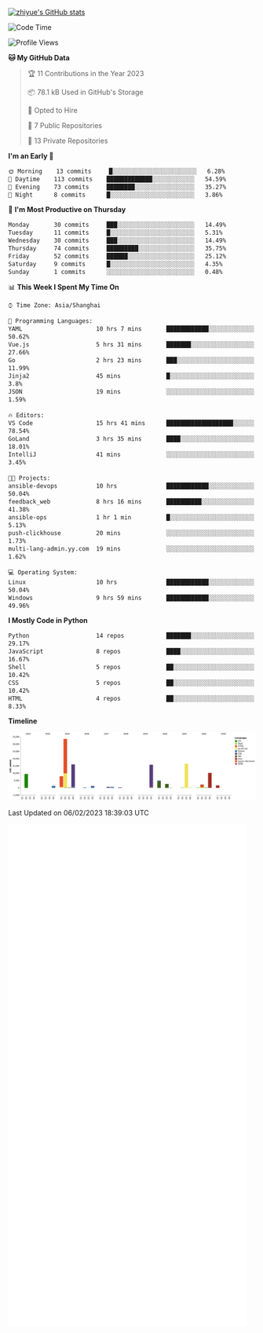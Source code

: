 
[![zhiyue's GitHub stats](https://github-readme-stats.vercel.app/api?username=zhiyue)](https://github.com/anuraghazra/github-readme-stats&&show_icons=true)

<!--START_SECTION:waka-->
![Code Time](http://img.shields.io/badge/Code%20Time-866%20hrs%2030%20mins-blue)

![Profile Views](http://img.shields.io/badge/Profile%20Views-2-blue)

**🐱 My GitHub Data** 

> 🏆 11 Contributions in the Year 2023
 > 
> 📦 78.1 kB Used in GitHub's Storage 
 > 
> 💼 Opted to Hire
 > 
> 📜 7 Public Repositories 
 > 
> 🔑 13 Private Repositories  
 > 
**I'm an Early 🐤** 

```text
🌞 Morning    13 commits     █░░░░░░░░░░░░░░░░░░░░░░░░   6.28% 
🌆 Daytime    113 commits    █████████████░░░░░░░░░░░░   54.59% 
🌃 Evening    73 commits     ████████░░░░░░░░░░░░░░░░░   35.27% 
🌙 Night      8 commits      █░░░░░░░░░░░░░░░░░░░░░░░░   3.86%

```
📅 **I'm Most Productive on Thursday** 

```text
Monday       30 commits     ███░░░░░░░░░░░░░░░░░░░░░░   14.49% 
Tuesday      11 commits     █░░░░░░░░░░░░░░░░░░░░░░░░   5.31% 
Wednesday    30 commits     ███░░░░░░░░░░░░░░░░░░░░░░   14.49% 
Thursday     74 commits     █████████░░░░░░░░░░░░░░░░   35.75% 
Friday       52 commits     ██████░░░░░░░░░░░░░░░░░░░   25.12% 
Saturday     9 commits      █░░░░░░░░░░░░░░░░░░░░░░░░   4.35% 
Sunday       1 commits      ░░░░░░░░░░░░░░░░░░░░░░░░░   0.48%

```


📊 **This Week I Spent My Time On** 

```text
⌚︎ Time Zone: Asia/Shanghai

💬 Programming Languages: 
YAML                     10 hrs 7 mins       ████████████░░░░░░░░░░░░░   50.62% 
Vue.js                   5 hrs 31 mins       ███████░░░░░░░░░░░░░░░░░░   27.66% 
Go                       2 hrs 23 mins       ███░░░░░░░░░░░░░░░░░░░░░░   11.99% 
Jinja2                   45 mins             █░░░░░░░░░░░░░░░░░░░░░░░░   3.8% 
JSON                     19 mins             ░░░░░░░░░░░░░░░░░░░░░░░░░   1.59%

🔥 Editors: 
VS Code                  15 hrs 41 mins      ███████████████████░░░░░░   78.54% 
GoLand                   3 hrs 35 mins       ████░░░░░░░░░░░░░░░░░░░░░   18.01% 
IntelliJ                 41 mins             ░░░░░░░░░░░░░░░░░░░░░░░░░   3.45%

🐱‍💻 Projects: 
ansible-devops           10 hrs              ████████████░░░░░░░░░░░░░   50.04% 
feedback_web             8 hrs 16 mins       ██████████░░░░░░░░░░░░░░░   41.38% 
ansible-ops              1 hr 1 min          █░░░░░░░░░░░░░░░░░░░░░░░░   5.13% 
push-clickhouse          20 mins             ░░░░░░░░░░░░░░░░░░░░░░░░░   1.73% 
multi-lang-admin.yy.com  19 mins             ░░░░░░░░░░░░░░░░░░░░░░░░░   1.62%

💻 Operating System: 
Linux                    10 hrs              ████████████░░░░░░░░░░░░░   50.04% 
Windows                  9 hrs 59 mins       ████████████░░░░░░░░░░░░░   49.96%

```

**I Mostly Code in Python** 

```text
Python                   14 repos            ███████░░░░░░░░░░░░░░░░░░   29.17% 
JavaScript               8 repos             ████░░░░░░░░░░░░░░░░░░░░░   16.67% 
Shell                    5 repos             ██░░░░░░░░░░░░░░░░░░░░░░░   10.42% 
CSS                      5 repos             ██░░░░░░░░░░░░░░░░░░░░░░░   10.42% 
HTML                     4 repos             ██░░░░░░░░░░░░░░░░░░░░░░░   8.33%

```


**Timeline**

![Chart not found](https://raw.githubusercontent.com/zhiyue/zhiyue/main/charts/bar_graph.png) 


 Last Updated on 06/02/2023 18:39:03 UTC
<!--END_SECTION:waka-->

<!-- [![Top Langs](https://github-readme-stats.vercel.app/api/top-langs/?username=zhiyue)](https://github.com/anuraghazra/github-readme-stats) -->

![](./github-metrics.svg)

